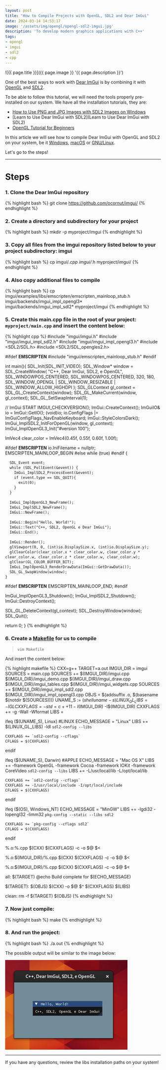 ```yaml
---
layout: post
title: "How to Compile Projects with OpenGL, SDL2 and Dear ImGui"
date: 2024-03-14 14:53:17
image: '/assets/img/opengl/opengl-sdl2-imgui.jpg'
description: 'To develop modern graphics applications with C++'
tags:
- opengl
- imgui
- sdl2
- cpp
---
```


![{{ page.title }}]({{ page.image }} '{{ page.description }}')

One of the best ways to work with [Dear ImGui](https://terminalroot.com/tags#imgui) is by combining it with [OpenGL](https://terminalroot.com/tags#opengl) and [SDL2](https://terminalroot.com/tags#sdl2).

To be able to follow this tutorial, we will need the tools properly pre-installed on our system. We have all the installation tutorials, they are:

+ [How to Use PNG and JPG Images with SDL2 Images on Windows](https://terminalroot.com/how-to-use-png-and-jpg-images-with-sdl2-images-on-windows/)
+ [Learn to Use Dear ImGui with SDL2](Learn to Use Dear ImGui with SDL2)
+ [OpenGL Tutorial for Beginners](https://terminalroot.com/opengl-tutorial-for-beginners/)

In this article we will see how to compile Dear ImGui with OpenGL and SDL2 on your system, be it [Windows](https://terminalroot.com/tags#windows), [macOS](https://terminalroot.com/tags#macos) or [GNU/Linux](https://terminalroot.com/tags#gnulinux).

Let's go to the steps!

---

# Steps
### 1. Clone the Dear ImGui repository
{% highlight bash %}
git clone https://github.com/ocornut/imgui/
{% endhighlight %}

### 2. Create a directory and subdirectory for your project
{% highlight bash %}
mkdir -p myproject/imgui
{% endhighlight %}

### 3. Copy all files from the imgui repository listed below to your project subdirectory: imgui
{% highlight bash %}
cp imgui/*.cpp imgui/*.h myproject/imgui/
{% endhighlight %}

### 4. Also copy additional files to compile
{% highlight bash %}
cp imgui/examples/libs/emscripten/emscripten_mainloop_stub.h \
    imgui/backends/imgui_impl_opengl3* \
    imgui/backends/imgui_impl_sdl2* myproject/imgui
{% endhighlight %}

### 5. Create this main.cpp file in the root of your project: `myproject/main.cpp` and insert the content below:

{% highlight cpp %}
#include "imgui/imgui.h"
#include "imgui/imgui_impl_sdl2.h"
#include "imgui/imgui_impl_opengl3.h"
#include <SDL2/SDL.h>
#include <SDL2/SDL_opengles2.h>

#ifdef __EMSCRIPTEN__
#include "imgui/emscripten_mainloop_stub.h"
#endif

int main(){
  SDL_Init(SDL_INIT_VIDEO);
  SDL_Window* window = SDL_CreateWindow(
      "C++, Dear ImGui, SDL2, e OpenGL", 
      SDL_WINDOWPOS_CENTERED, SDL_WINDOWPOS_CENTERED, 
      320, 180, 
      SDL_WINDOW_OPENGL | SDL_WINDOW_RESIZABLE | SDL_WINDOW_ALLOW_HIGHDPI
      );
  SDL_GLContext gl_context = SDL_GL_CreateContext(window);
  SDL_GL_MakeCurrent(window, gl_context);
  SDL_GL_SetSwapInterval(1);

  // ImGui START
  IMGUI_CHECKVERSION();
  ImGui::CreateContext();
  ImGuiIO& io = ImGui::GetIO(); (void)io;
  io.ConfigFlags |= ImGuiConfigFlags_NavEnableKeyboard;
  ImGui::StyleColorsDark();
  ImGui_ImplSDL2_InitForOpenGL(window, gl_context);
  ImGui_ImplOpenGL3_Init("#version 100");

  ImVec4 clear_color = ImVec4(0.45f, 0.55f, 0.60f, 1.00f);

#ifdef __EMSCRIPTEN__
  io.IniFilename = nullptr;
  EMSCRIPTEN_MAINLOOP_BEGIN
#else
    while (true)
#endif
    {

      SDL_Event event;
      while (SDL_PollEvent(&event)) {
        ImGui_ImplSDL2_ProcessEvent(&event);
        if (event.type == SDL_QUIT){
          exit(0);
        }
      }

      ImGui_ImplOpenGL3_NewFrame();
      ImGui_ImplSDL2_NewFrame();
      ImGui::NewFrame();

      ImGui::Begin("Hello, World!");
      ImGui::Text("C++, SDL2, OpenGL e Dear ImGui");
      ImGui::End();

      ImGui::Render();
      glViewport(0, 0, (int)io.DisplaySize.x, (int)io.DisplaySize.y);
      glClearColor(clear_color.x * clear_color.w, clear_color.y * clear_color.w, clear_color.z * clear_color.w, clear_color.w);
      glClear(GL_COLOR_BUFFER_BIT);
      ImGui_ImplOpenGL3_RenderDrawData(ImGui::GetDrawData());
      SDL_GL_SwapWindow(window);
    }
#ifdef __EMSCRIPTEN__
  EMSCRIPTEN_MAINLOOP_END;
#endif

  ImGui_ImplOpenGL3_Shutdown();
  ImGui_ImplSDL2_Shutdown();
  ImGui::DestroyContext();

  SDL_GL_DeleteContext(gl_context);
  SDL_DestroyWindow(window);
  SDL_Quit();

  return 0;
}
{% endhighlight %}

### 6. Create a [Makefile](https://terminalroot.com/tags#make) for us to compile
> `vim Makefile`

And insert the content below:

{% highlight makefile %}
CXX=g++
TARGET=a.out
IMGUI_DIR = imgui
SOURCES = main.cpp
SOURCES += $(IMGUI_DIR)/imgui.cpp $(IMGUI_DIR)/imgui_demo.cpp $(IMGUI_DIR)/imgui_draw.cpp $(IMGUI_DIR)/imgui_tables.cpp $(IMGUI_DIR)/imgui_widgets.cpp
SOURCES += $(IMGUI_DIR)/imgui_impl_sdl2.cpp $(IMGUI_DIR)/imgui_impl_opengl3.cpp
OBJS = $(addsuffix .o, $(basename $(notdir $(SOURCES))))
UNAME_S := $(shell uname -s)
LINUX_GL_LIBS = -lGL
CXXFLAGS = -std=c++11 -I$(IMGUI_DIR) -I$(IMGUI_DIR)
CXXFLAGS += -g -Wall -Wformat
LIBS =

ifeq ($(UNAME_S), Linux) #LINUX
	ECHO_MESSAGE = "Linux"
	LIBS += $(LINUX_GL_LIBS) -ldl `sdl2-config --libs`

	CXXFLAGS += `sdl2-config --cflags`
	CFLAGS = $(CXXFLAGS)
endif

ifeq ($(UNAME_S), Darwin) #APPLE
	ECHO_MESSAGE = "Mac OS X"
	LIBS += -framework OpenGL -framework Cocoa -framework IOKit -framework CoreVideo `sdl2-config --libs`
	LIBS += -L/usr/local/lib -L/opt/local/lib

	CXXFLAGS += `sdl2-config --cflags`
	CXXFLAGS += -I/usr/local/include -I/opt/local/include
	CFLAGS = $(CXXFLAGS)
endif

ifeq ($(OS), Windows_NT)
    ECHO_MESSAGE = "MinGW"
    LIBS += -lgdi32 -lopengl32 -limm32 `pkg-config --static --libs sdl2`

    CXXFLAGS += `pkg-config --cflags sdl2`
    CFLAGS = $(CXXFLAGS)
endif

%.o:%.cpp
	$(CXX) $(CXXFLAGS) -c -o $@ $<

%.o:$(IMGUI_DIR)/%.cpp
	$(CXX) $(CXXFLAGS) -c -o $@ $<

%.o:$(IMGUI_DIR)/%.cpp
	$(CXX) $(CXXFLAGS) -c -o $@ $<

all: $(TARGET)
	@echo Build complete for $(ECHO_MESSAGE)

$(TARGET): $(OBJS)
	$(CXX) -o $@ $^ $(CXXFLAGS) $(LIBS)

clean:
	rm -f $(TARGET) $(OBJS)
{% endhighlight %}

### 7. Now just compile:
{% highlight bash %}
make
{% endhighlight %}

### 8. And run the project:
{% highlight bash %}
./a.out
{% endhighlight %}

The possible output will be similar to the image below:

![Running...](/assets/img/opengl/gl-sdl2-imgui-cpp.png) 

---

If you have any questions, review the libs installation paths on your system!
